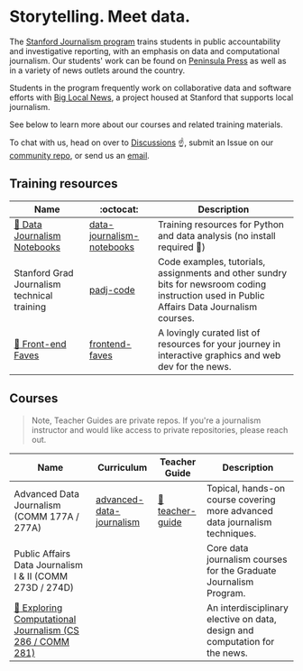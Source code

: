 # Storytelling. Meet data.

The [Stanford Journalism program](https://journalism.stanford.edu/curriculum) trains students in public accountability and investigative reporting, with an emphasis on data and computational journalism. Our students' work can be found on [Peninsula Press](https://peninsulapress.com/) as well as in a variety of news outlets around the country. 

Students in the program frequently work on collaborative data and software efforts with [Big Local News](https://github.com/biglocalnews), a project housed at Stanford that supports local journalism.

See below to learn more about our courses and related training materials.

To chat with us, head on over to [Discussions](https://github.com/orgs/stanfordjournalism/discussions) ☝️, submit an Issue on our [community repo](https://github.com/stanfordjournalism/community/issues), or send us an [email](mailto:datajournalism@stanford.edu).

## Training resources

| Name  | :octocat: | Description |
| ------|-----------| ------------- |
| [:link: Data Journalism Notebooks](https://stanfordjournalism.github.io/data-journalism-notebooks/lab?path=README.ipynb) | [data-journalism-notebooks](https://github.com/stanfordjournalism/data-journalism-notebooks) | Training resources for Python and data analysis (no install required :metal:)|
| Stanford Grad Journalism technical training | [padj-code](https://github.com/stanfordjournalism/padj-code) | Code examples, tutorials, assignments and other sundry bits for newsroom coding instruction used in Public Affairs Data Journalism courses. |
| [:link: Front-end Faves](https://stanfordjournalism.github.io/frontend-faves/) | [frontend-faves](https://github.com/stanfordjournalism/frontend-faves) | A lovingly curated list of resources for your journey in interactive graphics and web dev for the news. |

## Courses

> Note, Teacher Guides are private repos. If you're a journalism instructor and would like access to private repositories, please reach out.

| Name | Curriculum | Teacher Guide | Description | 
| -----|-----------|-----------------|-------------|
| Advanced Data Journalism (COMM 177A / 277A) | [advanced-data-journalism](https://github.com/stanfordjournalism/advanced-data-journalism) | [🔐teacher-guide](https://github.com/stanfordjournalism/advanced-data-journalism-teacher-guide) | Topical, hands-on course covering more advanced data journalism techniques. |
| Public Affairs Data Journalism I & II (COMM 273D / 274D) | | | Core data journalism courses for the Graduate Journalism Program. |
| [:link: Exploring Computational Journalism (CS 286 / COMM 281)](https://ecj.stanford.edu/) | | | An interdisciplinary elective on data, design and computation for the news. |
